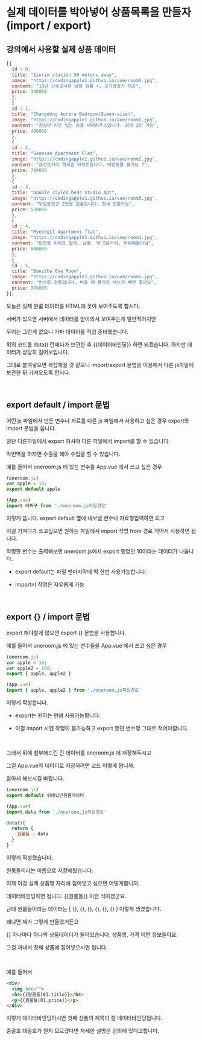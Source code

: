 # 실제 데이터를 박아넣어 상품목록을 만들자 (import / export)

## 강의에서 사용할 실제 상품 데이터

```js
[{
  id : 0,
  title: "Sinrim station 30 meters away",
  image: "https://codingapple1.github.io/vue/room0.jpg",
  content: "18년 신축공사한 남향 원룸 ☀️, 공기청정기 제공",
  price: 340000
  },
  {
  id : 1,
  title: "Changdong Aurora Bedroom(Queen-size)",
  image: "https://codingapple1.github.io/vue/room1.jpg",
  content: "침실만 따로 있는 공용 셰어하우스입니다. 최대 2인 가능",
  price: 450000
  },
  {
  id : 2,
  title: "Geumsan Apartment Flat",
  image: "https://codingapple1.github.io/vue/room2.jpg",
  content: "금산오거리 역세권 아파트입니다. 애완동물 불가능 ?",
  price: 780000
  },
  {
  id : 3,
  title: "Double styled beds Studio Apt",
  image: "https://codingapple1.github.io/vue/room3.jpg",
  content: "무암동인근 2인용 원룸입니다. 전세 전환가능",
  price: 550000
  },
  {
  id : 4,
  title: "MyeongIl Apartment flat",
  image: "https://codingapple1.github.io/vue/room4.jpg",
  content: "탄천동 아파트 월세, 남향, 역 5분거리, 허위매물아님",
  price: 680000
  },
  {
  id : 5,
  title: "Banziha One Room",
  image: "https://codingapple1.github.io/vue/room5.jpg",
  content: "반지하 원룸입니다. 비올 때 물가끔 새는거 빼면 좋아요",
  price: 370000
}];
```

오늘은 실제 원룸 데이터를 HTML에 꽂아 보여주도록 합시다.

서버가 있으면 서버에서 데이터를 받아와서 보여주는게 일반적이지만 

우리는 그런게 없으니 가짜 데이터를 직접 준비했습니다. 

위의 코드를 data() 란에다가 보관한 후 {{데이터바인딩}} 하면 되겠습니다. 하지만 데이터가 상당히 길어보입니다. 

그대로 붙여넣으면 복잡해질 것 같으니 import/export 문법을 이용해서 다른 js파일에 보관한 뒤 가져오도록 합시다.

<br/>

## export default / import 문법

어떤 js 파일에서 만든 변수나 자료를 다른 js 파일에서 사용하고 싶은 경우 export와 import 문법을 씁니다.

일단 다른파일에서 export 하셔야 다른 파일에서 import를 할 수 있습니다. 

막번역을 하자면 수출을 해야 수입을 할 수 있습니다.

예를 들어서 oneroom.js 에 있는 변수를 App.vue 에서 쓰고 싶은 경우

```js
(oneroom.js)
var apple = 10;
export default apple
```

```js
(App.vue)
import 어쩌구 from './oneroom.js파일경로'
```

이렇게 씁니다. export default 옆에 내보낼 변수나 자료형입력하면 되고 

이걸 가져다가 쓰고싶으면 원하는 파일에서 import 작명 from 경로 적어서 사용하면 됩니다. 

작명한 변수는 출력해보면 oneroom.js에서 export 했었던 10이라는 데이터가 나옵니다.

 

- export default는 파일 맨마지막에 딱 한번 사용가능합니다.

- import시 작명은 자유롭게 가능

<br/>

## export {} / import 문법 

export 해야할게 많으면 export {} 문법을 사용합니다.

예를 들어서 oneroom.js 에 있는 변수들을 App.vue 에서 쓰고 싶은 경우

```js
(oneroom.js)
var apple = 10;
var apple2 = 100;
export { apple, apple2 }
```

```js
(App.vue)
import { apple, apple2 } from './oneroom.js파일경로'
```
이렇게 작성합니다. 

- export는 원하는 만큼 사용가능합니다. 

- 이걸 import 시엔 작명이 불가능하고 export 했던 변수명 그대로 적어야합니다.

<br/>

그래서 위에 첨부해드린 긴 데이터를 oneroom.js 에 저장해두시고

그걸 App.vue의 데이터로 저장하려면 코드 어떻게 짭니까. 

알아서 해보시길 바랍니다. 

```js
(oneroom.js)
export default 위에있던원룸데이터
```

```js
(App.vue)
import data from './oneroom.js파일경로'

data(){
  return {
    원룸들 : data
  }
}
```

이렇게 작성했습니다. 

원룸들이라는 이름으로 저장해뒀습니다.

이제 이걸 실제 상품명 자리에 집어넣고 싶으면 어떻게합니까.

데이터바인딩하면 됩니다. {{원룸들}} 이런 식이겠군요.

 

근데 원룸들이라는 데이터는 [ {}, {}, {}, {}, {}, {} ] 이렇게 생겼습니다.

왜냐면 제가 그렇게 만들었거든요

{} 하나마다 하나의 상품데이터가 들어있습니다. 상품명, 가격 이런 정보들이요.

그걸 꺼내서 첫째 상품에 집어넣으시면 됩니다.

<br/>

예를 들어서

```html
<div>
  <img src="">
  <h4>{{원룸들[0].title}}</h4>
  <p>{{원룸들[0].price}}</p>
</div>
```

이렇게 데이터바인딩하시면 첫째 상품의 제목이 잘 데이터바인딩됩니다.

중괄호 대괄호가 뭔지 모르겠다면 자세한 설명은 강의에 있다고합니다. 